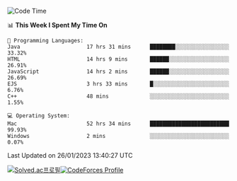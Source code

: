 
<!--START_SECTION:waka-->
![Code Time](http://img.shields.io/badge/Code%20Time-2%2C399%20hrs%2057%20mins-blue)

📊 **This Week I Spent My Time On** 

```text
💬 Programming Languages: 
Java                     17 hrs 31 mins      ████████░░░░░░░░░░░░░░░░░   33.32% 
HTML                     14 hrs 9 mins       ██████░░░░░░░░░░░░░░░░░░░   26.91% 
JavaScript               14 hrs 2 mins       ██████░░░░░░░░░░░░░░░░░░░   26.69% 
EJS                      3 hrs 33 mins       █░░░░░░░░░░░░░░░░░░░░░░░░   6.76% 
C++                      48 mins             ░░░░░░░░░░░░░░░░░░░░░░░░░   1.55%

💻 Operating System: 
Mac                      52 hrs 34 mins      █████████████████████████   99.93% 
Windows                  2 mins              ░░░░░░░░░░░░░░░░░░░░░░░░░   0.07%

```


 Last Updated on 26/01/2023 13:40:27 UTC
<!--END_SECTION:waka-->
[![Solved.ac프로필](http://mazassumnida.wtf/api/generate_badge?boj=hckim96)](https://solved.ac/hckim96)[![CodeForces Profile](https://cf.leed.at?id=hckim96)](https://codeforces.com/profile/hckim96)
